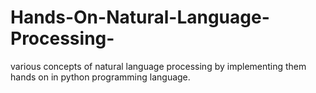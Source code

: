 # Hands-On-Natural-Language-Processing-
various concepts of natural language processing by implementing them hands on in python programming language.
